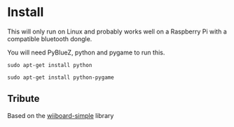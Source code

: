 # Install

This will only run on Linux and probably works well on a Raspberry Pi with a compatible bluetooth dongle.

You will need PyBlueZ, python and pygame to run this.

	sudo apt-get install python

	sudo apt-get install python-pygame

## Tribute

Based on the [wiiboard-simple](https://code.google.com/p/wiiboard-simple/) library
